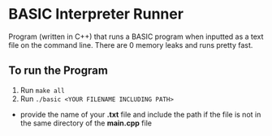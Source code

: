 # BASIC Interpreter Runner

Program (written in C++) that runs a BASIC program when inputted as a text file on the command line. 
There are 0 memory leaks and runs pretty fast. 

## To run the Program
1. Run `make all`
2. Run `./basic <YOUR FILENAME INCLUDING PATH>`
 - provide the name of your **.txt** file and include the path if the file is not in the same directory of the **main.cpp** file